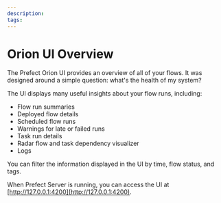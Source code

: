 ```yaml
---
description: 
tags:
---
```


# Orion UI Overview

The Prefect Orion UI provides an overview of all of your flows. It was designed around a simple question: what's the health of my system?

The UI displays many useful insights about your flow runs, including:

- Flow run summaries
- Deployed flow details
- Scheduled flow runs
- Warnings for late or failed runs
- Task run details 
- Radar flow and task dependency visualizer 
- Logs

You can filter the information displayed in the UI by time, flow status, and tags.

When Prefect Server is running, you can access the UI at [http://127.0.0.1:4200](http://127.0.0.1:4200).

